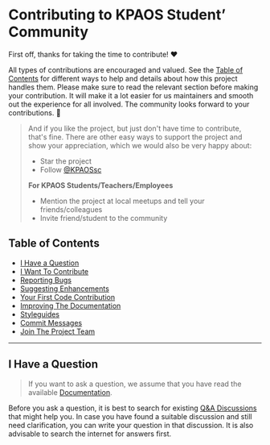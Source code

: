 # Contributing to KPAOS Student’ Community

First off, thanks for taking the time to contribute! ❤️

All types of contributions are encouraged and valued.
See the [Table of Contents](#table-of-contents) for different ways to help and details about how this project handles them.
Please make sure to read the relevant section before making your contribution.
It will make it a lot easier for us maintainers and smooth out the experience for all involved.
The community looks forward to your contributions. 🎉

> And if you like the project, but just don't have time to contribute, that's fine. There are other easy ways to support the project and show your appreciation, which we would also be very happy about:
> - Star the project
> - Follow [@KPAOSsc](//github.com/KPAOSsc)
> 
> **For KPAOS Students/Teachers/Employees**
> - Mention the project at local meetups and tell your friends/colleagues
> - Invite friend/student to the community

## Table of Contents

- [I Have a Question](#i-have-a-question)
- [I Want To Contribute](#i-want-to-contribute)
- [Reporting Bugs](#reporting-bugs)
- [Suggesting Enhancements](#suggesting-enhancements)
- [Your First Code Contribution](#your-first-code-contribution)
- [Improving The Documentation](#improving-the-documentation)
- [Styleguides](#styleguides)
- [Commit Messages](#commit-messages)
- [Join The Project Team](#join-the-project-team)
---

## I Have a Question
> If you want to ask a question, we assume that you have read the available [Documentation](https://github.com/KPAOSsc/kpaos-info-sys/wiki).

Before you ask a question, it is best to search for existing [Q&A Discussions](https://github.com/KPAOSsc/kpaos-info-sys/discussions/categories/q-a?discussions_q=) that might help you.
In case you have found a suitable discussion and still need clarification, you can write your question in that discussion.
It is also advisable to search the internet for answers first.
